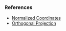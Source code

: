 ### References
* [Normalized Coordinates](https://github.com/gfx-rs/gfx/tree/master/src/backend/dx12#normalized-coordinates)
* [Orthogonal Projection](http://learnwebgl.brown37.net/08_projections/projections_ortho.html)